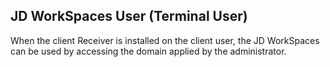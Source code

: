 ## JD WorkSpaces User (Terminal User)
When the client Receiver is installed on the client user, the JD WorkSpaces can be used by accessing the domain applied by the administrator.
